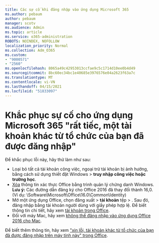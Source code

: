 ```yaml
---
title: Các sự cố khi đăng nhập vào ứng dụng Microsoft 365
ms.author: pebaum
author: pebaum
manager: scotv
ms.audience: Admin
ms.topic: article
ms.service: o365-administration
ROBOTS: NOINDEX, NOFOLLOW
localization_priority: Normal
ms.collection: Adm_O365
ms.custom:
- "9000571"
- "2560"
ms.openlocfilehash: 8065a49c42953013ccfae9c5c1714d10ee0b4d49
ms.sourcegitcommit: 8bc60ec34bc1e40685e3976576e04a2623f63a7c
ms.translationtype: MT
ms.contentlocale: vi-VN
ms.lasthandoff: 04/15/2021
ms.locfileid: "51833097"
---
```

# <a name="fixing-the-microsoft-365-apps-sorry-another-account-from-your-organization-is-already-signed-in-message"></a>Khắc phục sự cố cho ứng dụng Microsoft 365 "rất tiếc, một tài khoản khác từ tổ chức của bạn đã được đăng nhập"

Để khắc phục lỗi này, hãy thử làm như sau:

- Loại bỏ tất cả tài khoản công việc, ngoại trừ tài khoản bị ảnh hưởng, bằng cách sử dụng thiết đặt Windows > **truy nhập công việc hoặc trường học**.
- [Xóa](https://docs.microsoft.com/office/troubleshoot/error-messages/another-account-already-signed-in#step-3-clear-cached-credentials-on-the-computer) thông tin xác thực Office bằng trình quản lý chứng danh Windows.<br/>
    **Lưu ý:** Các đường dẫn đăng ký cho Office 2016 đã thay đổi thành 16,0. (Ví dụ: \Software\Microsoft\Office\16.0\Common\Identity\)
- Mở một ứng dụng Office, chọn đăng xuất  >  **tài khoản** tệp  >  . Sau đó, đăng nhập bằng tài khoản người dùng với giấy phép hợp lệ. Để biết thông tin chi tiết, hãy xem [tài khoản trong Office](https://support.office.com/article/accounts-in-office-628ea040-f265-49de-b986-be09c3ebf8a9).
- Đối với máy Mac, hãy xem [không thể đăng nhập vào ứng dụng Office 2016 cho Mac](https://docs.microsoft.com/office365/troubleshoot/authentication/sign-in-to-office-2016-for-mac-fail).

Để biết thêm thông tin, hãy xem ["xin lỗi, tài khoản khác từ tổ chức của bạn đã được đăng nhập trên máy tính này" trong Office](https://docs.microsoft.com/office/troubleshoot/error-messages/another-account-already-signed-in).
